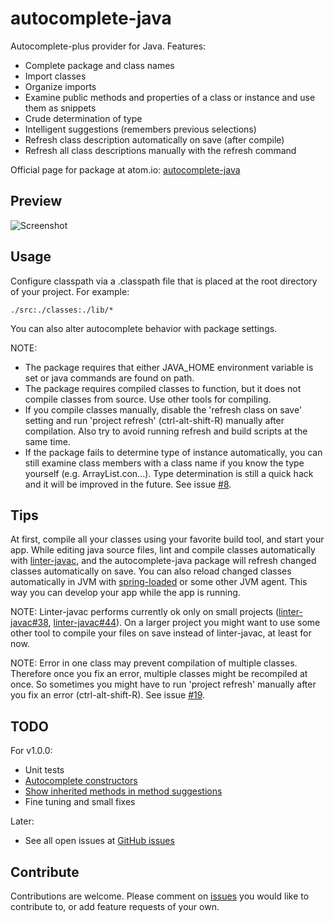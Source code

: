 # autocomplete-java

Autocomplete-plus provider for Java. Features:

* Complete package and class names
* Import classes
* Organize imports
* Examine public methods and properties of a class or instance and use them as snippets
* Crude determination of type
* Intelligent suggestions (remembers previous selections)
* Refresh class description automatically on save (after compile)
* Refresh all class descriptions manually with the refresh command

Official page for package at atom.io: [autocomplete-java](https://atom.io/packages/autocomplete-java)

## Preview

![Screenshot](https://raw.github.com/keskiju/autocomplete-java/master/screenshot.gif)

## Usage

Configure classpath via a .classpath file that is placed at the root directory of your project. For example:

    ./src:./classes:./lib/*

You can also alter autocomplete behavior with package settings.  

NOTE:
* The package requires that either JAVA_HOME environment variable is set or java commands are found on path.
* The package requires compiled classes to function, but it does not compile classes from source. Use other tools for compiling.
* If you compile classes manually, disable the 'refresh class on save' setting and run 'project refresh' (ctrl-alt-shift-R) manually after compilation. Also try to avoid running refresh and build scripts at the same time.
* If the package fails to determine type of instance automatically, you can still examine class members with a class name if you know the type yourself (e.g. ArrayList.con...). Type determination is still a quick hack and it will be improved in the future. See issue [#8](https://github.com/keskiju/autocomplete-java/issues/8).

## Tips

At first, compile all your classes using your favorite build tool, and start your app. While editing java source files, lint and compile classes automatically with [linter-javac](https://atom.io/packages/linter-javac), and the autocomplete-java package will refresh changed classes automatically on save. You can also reload changed classes automatically in JVM with [spring-loaded](https://github.com/spring-projects/spring-loaded) or some other JVM agent. This way you can develop your app while the app is running.

NOTE: Linter-javac performs currently ok only on small projects ([linter-javac#38](https://github.com/AtomLinter/linter-javac/issues/38), [linter-javac#44](https://github.com/AtomLinter/linter-javac/issues/44)). On a larger project you might want to use some other tool to compile your files on save instead of linter-javac, at least for now.

NOTE: Error in one class may prevent compilation of multiple classes. Therefore once you fix an error, multiple classes might be recompiled at once. So sometimes you might have to run 'project refresh' manually after you fix an error (ctrl-alt-shift-R). See issue [#19](https://github.com/keskiju/autocomplete-java/issues/19).

## TODO

For v1.0.0:
* Unit tests
* [Autocomplete constructors](https://github.com/keskiju/autocomplete-java/issues/2)
* [Show inherited methods in method suggestions](https://github.com/keskiju/autocomplete-java/issues/6)
* Fine tuning and small fixes

Later:
* See all open issues at [GitHub issues](https://github.com/keskiju/autocomplete-java/issues)

## Contribute

Contributions are welcome. Please comment on [issues](https://github.com/keskiju/autocomplete-java/issues) you would like to contribute to, or add feature requests of your own.
